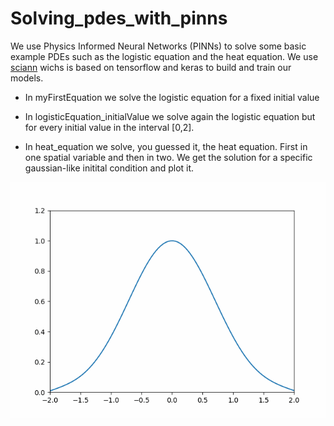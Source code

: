 # Solving_pdes_with_pinns
 
We use Physics Informed Neural Networks (PINNs) to solve some basic example PDEs such as the logistic equation and the heat equation. We use [sciann](https://www.sciann.com/) wichs is based on tensorflow and keras to build and train our models.

* In myFirstEquation we solve the logistic equation for a fixed initial value

* In logisticEquation_initialValue we solve again the logistic equation but for every initial value in the interval [0,2]. 

* In heat_equation we solve, you guessed it, the heat equation. First in one spatial variable and then in two. We get the solution for a specific gaussian-like initital condition and plot it.

![Solution of the heat equation](linechart.gif)


